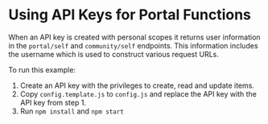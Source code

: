 # Using API Keys for Portal Functions

When an API key is created with personal scopes it returns user information in the  `portal/self` and `community/self` endpoints. This information includes the username which is used to construct various request URLs.

To run this example:

1. Create an API key with the privileges to create, read and update items.
2. Copy `config.template.js` to `config.js` and replace the API key with the API key from step 1.
3. Run `npm install` and `npm start`